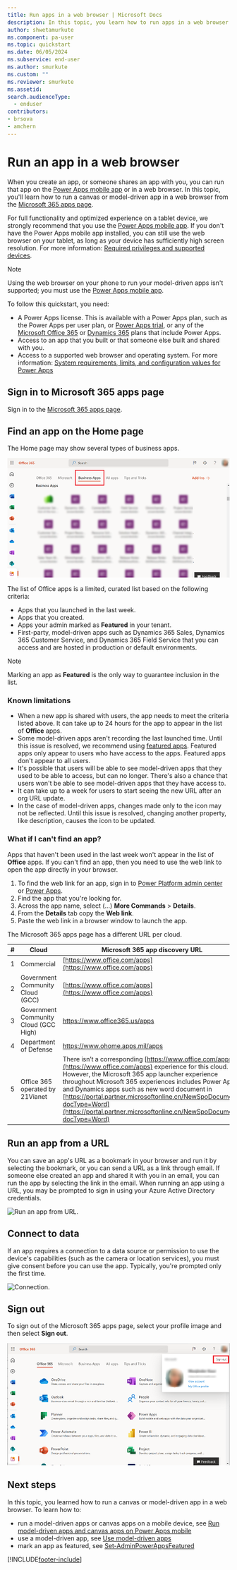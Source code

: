 ```yaml
---
title: Run apps in a web browser | Microsoft Docs
description: In this topic, you learn how to run apps in a web browser
author: shwetamurkute
ms.component: pa-user
ms.topic: quickstart
ms.date: 06/05/2024
ms.subservice: end-user
ms.author: smurkute
ms.custom: ""
ms.reviewer: smurkute
ms.assetid: 
search.audienceType: 
  - enduser
contributors:
- brsova
- amchern 
---
```


# Run an app in a web browser

When you create an app, or someone shares an app with you, you can run that app on the [Power Apps mobile app](../mobile/run-powerapps-on-mobile.md) or in a web browser. In this topic, you'll learn how to run a canvas or model-driven app in a web browser from the [Microsoft 365 apps page](https://www.office.com/apps?auth=2).

For full functionality and optimized experience on a tablet device, we strongly recommend that you use the [Power Apps mobile app](../mobile/run-powerapps-on-mobile.md). If you don't have the Power Apps mobile app installed, you can still use the web browser on your tablet, as long as your device has sufficiently high screen resolution. For more information: [Required privileges and supported devices](../mobile/run-powerapps-on-mobile.md#required-privileges-and-supported-devices).

> [!NOTE]
> Using the web browser on your phone to run your model-driven apps isn't supported; you must use the [Power Apps mobile app](../mobile/run-powerapps-on-mobile.md).

To follow this quickstart, you need:
- A Power Apps license. This is available with a Power Apps plan, such as the Power Apps per user plan, or [Power Apps trial](../maker/signup-for-powerapps.md), or any of the [Microsoft Office 365](https://signup.microsoft.com/Signup?OfferId=467eab54-127b-42d3-b046-3844b860bebf&dl=O365_BUSINESS_PREMIUM&ali=1) or [Dynamics 365](https://dynamics.microsoft.com/pricing/) plans that include Power Apps.
- Access to an app that you built or that someone else built and shared with you.
- Access to a supported web browser and operating system. For more information: [System requirements, limits, and configuration values for Power Apps](../maker/canvas-apps/limits-and-config.md)


## Sign in to Microsoft 365 apps page
Sign in to the [Microsoft 365 apps page](https://www.office.com/apps?auth=2).

## Find an app on the Home page
The Home page may show several types of business apps. 

![Busines Apps.](media/bussinessapps.png)

The list of Office apps is a limited, curated list based on the following criteria:

- Apps that you launched in the last week.
- Apps that you created. 
- Apps your admin marked as **Featured** in your tenant.
- First-party, model-driven apps such as Dynamics 365 Sales, Dynamics 365 Customer Service, and Dynamics 365 Field Service that you can access and are hosted in production or default environments.

> [!NOTE]
> Marking an app as **Featured** is the only way to guarantee inclusion in the list.

### Known limitations
- When a new app is shared with users, the app needs to meet the criteria listed above. It can take up to 24 hours for the app to appear in the list of **Office** apps.
- Some model-driven apps aren't recording the last launched time. Until this issue is resolved, we recommend using [featured apps](/powershell/module/microsoft.powerapps.administration.powershell/set-adminpowerappasfeatured?view=pa-ps-latest&preserve-view=true). Featured apps only appear to users who have access to the apps. Featured apps don't appear to all users.
- It's possible that users will be able to see model-driven apps that they used to be able to access, but can no longer. There's also a chance that users won't be able to see model-driven apps that they have access to.
- It can take up to a week for users to start seeing the new URL after an org URL update.
- In the case of model-driven apps, changes made only to the icon may not be reflected. Until this issue is resolved, changing another property, like description, causes the icon to be updated.

### What if I can't find an app?

Apps that haven't been used in the last week won't appear in the list of **Office** apps. If you can't find an app, then you need to use the web link to open the app directly in your browser.

1. To find the web link for an app, sign in to [Power Platform admin center](https://admin.powerplatform.microsoft.com) or [Power Apps](https://make.powerapps.com).
2. Find the app that you're looking for.
3. Across the app name, select (...) **More Commands** > **Details**.
4. From the **Details** tab copy the **Web link**.
5. Paste the web link in a browser window to launch the app.

The Microsoft 365 apps page has a different URL per cloud. 


|  **#**        | Cloud         |  Microsoft   365 app discovery URL |
| ------------- | ------------- | ------------- 
| 1             | Commercial    | [https://www.office.com/apps](https://www.office.com/apps)                |
| 2             | Government Community Cloud (GCC) | [https://www.office.com/apps](https://www.office.com/apps) |
| 3             | Government Community Cloud (GCC High)  | [https://www.office365.us/apps ](https://www.office365.us/apps)   |
| 4             | Department of Defense  | [https://www.ohome.apps.mil/apps ](https://www.ohome.apps.mil/apps ) |
| 5             | Office 365 operated by 21Vianet  | There isn’t a corresponding [https://www.office.com/apps](https://www.office.com/apps)   experience for this cloud. However, the Microsoft 365 app launcher experience   throughout Microsoft 365 experiences includes Power Apps and Dynamics apps such as new word document in [https://portal.partner.microsoftonline.cn/NewSpoDocument?docType=Word](https://portal.partner.microsoftonline.cn/NewSpoDocument?docType=Word)   |


## Run an app from a URL
You can save an app's URL as a bookmark in your browser and run it by selecting the bookmark, or you can send a URL as a link through email. If someone else created an app and shared it with you in an email, you can run the app by selecting the link in the email. When running an app using a URL, you may be prompted to sign in using your Azure Active Directory credentials.

![Run an app from URL.](./media/run-app-browser/web-login.png)

## Connect to data
If an app requires a connection to a data source or permission to use the device's capabilities (such as the camera or location services), you must give consent before you can use the app. Typically, you're prompted only the first time.

![Connection.](./media/run-app-browser/app-connection.png)

## Sign out
To sign out of the Microsoft 365 apps page, select your profile image and then select **Sign out**.


![Sign out.](media/bussinessapps-2.png)

## Next steps
In this topic, you learned how to run a canvas or model-driven app in a web browser. To learn how to:
- run a model-driven apps or canvas apps on a mobile device, see [Run model-driven apps and canvas apps on Power Apps mobile](../mobile/run-powerapps-on-mobile.md)
- use a model-driven app, see [Use model-driven apps](use-model-driven-apps.md)
- mark an app as featured, see [Set-AdminPowerAppsFeatured](/powershell/module/microsoft.powerapps.administration.powershell/set-adminpowerappasfeatured?view=pa-ps-latest&preserve-view=true)



[!INCLUDE[footer-include](../includes/footer-banner.md)]
